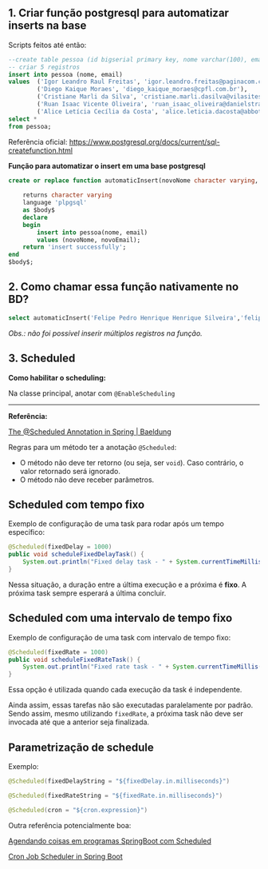 ## 1. Criar função postgresql para automatizar inserts na base

Scripts feitos até então:

```sql
--create table pessoa (id bigserial primary key, nome varchar(100), email varchar(255));
-- criar 5 registros
insert into pessoa (nome, email)
values 	('Igor Leandro Raul Freitas', 'igor.leandro.freitas@paginacom.com.br'),
		('Diego Kaique Moraes', 'diego_kaique_moraes@cpfl.com.br'),
		('Cristiane Marli da Silva', 'cristiane.marli.dasilva@vilasites.com.br'),
		('Ruan Isaac Vicente Oliveira', 'ruan_isaac_oliveira@danielstrauch.com'),
		('Alice Letícia Cecília da Costa', 'alice.leticia.dacosta@abbott.com');
select *
from pessoa;
```

Referência oficial: https://www.postgresql.org/docs/current/sql-createfunction.html

**Função para automatizar o insert em uma base postgresql**

```sql
create or replace function automaticInsert(novoNome character varying, 
																						novoEmail character varying)
	returns character varying
	language 'plpgsql'
	as $body$
	declare
	begin 
		insert into pessoa(nome, email)
		values (novoNome, novoEmail);
	return 'insert successfully';
end
$body$;
```

## 2. Como chamar essa função nativamente no BD?

```sql
select automaticInsert('Felipe Pedro Henrique Henrique Silveira','felipepedrosilveira@yahoo.se');

```

*Obs.: não foi possível inserir múltiplos registros na função.*

## 3. Scheduled

**Como habilitar o scheduling:**

Na classe principal, anotar com `@EnableScheduling`

---

**Referência:**

[The @Scheduled Annotation in Spring | Baeldung](https://www.baeldung.com/spring-scheduled-tasks)

Regras para um método ter a anotação `@Scheduled`:

- O método não deve ter retorno (ou seja, ser `void`). Caso contrário, o valor retornado será ignorado.
- O método não deve receber parâmetros.

## Scheduled com tempo fixo

Exemplo de configuração de uma task para rodar após um tempo específico:

```java
@Scheduled(fixedDelay = 1000)
public void scheduleFixedDelayTask() {
	System.out.println("Fixed delay task - " + System.currentTimeMillis() / 1000);
}
```

Nessa situação, a duração entre a última execução e a próxima é **fixo**. A próxima task sempre esperará a última concluir.

## Scheduled com uma intervalo de tempo fixo

Exemplo de configuração de uma task com intervalo de tempo fixo:

```java
@Scheduled(fixedRate = 1000)
public void scheduleFixedRateTask() {
	System.out.println("Fixed rate task - " + System.currentTimeMillis() / 1000);
}
```

Essa opção é utilizada quando cada execução da task é independente.

Ainda assim, essas tarefas não são executadas paralelamente por padrão. Sendo assim, mesmo utilizando `fixedRate`, a próxima task não deve ser invocada até que a anterior seja finalizada.

## Parametrização de schedule

Exemplo:

```java
@Scheduled(fixedDelayString = "${fixedDelay.in.milliseconds}")

@Scheduled(fixedRateString = "${fixedRate.in.milliseconds}")

@Scheduled(cron = "${cron.expression}")
```

Outra referência potencialmente boa:

[Agendando coisas em programas SpringBoot com Scheduled](https://mmarcosab.medium.com/agendando-coisas-em-programas-springboot-com-scheduled-1410bea2dda9)

[Cron Job Scheduler in Spring Boot](https://medium.com/@bhageshwaridevnani/cron-job-scheduler-in-spring-boot-1853017c5a86)